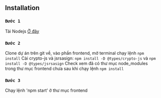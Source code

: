 ## Installation
### `Bước 1`
Tải Nodejs [Ở đây](https://nodejs.org/en/download)

### `Bước 2`
Clone dự án trên git về, vào phần frontend, mở terminal chạy lệnh `npm install`
Cài crypto-js và jsrsasign: `npm install -D @types/crypto-js` và `npm install -D @types/jsrsasign`
Check xem đã có thư mục node_modules trong thư mục frontend chưa sau khi chạy lệnh `npm install`

### `Bước 3`

Chạy lệnh 'npm start' ở thư mục frontend
